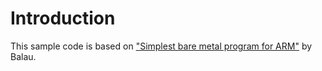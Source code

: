 # Introduction

This sample code is based on ["Simplest bare metal program for ARM"][1] by Balau.

[1]: https://balau82.wordpress.com/2010/02/14/simplest-bare-metal-program-for-arm/
